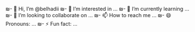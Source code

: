 ₪- 👋 Hi, I’m @belhadii
₪- 👀 I’m interested in ...
₪- 🌱 I’m currently learning ...
₪- 💞️ I’m looking to collaborate on ...
₪- 📫 How to reach me ...
₪- 😄 Pronouns: ...
₪- ⚡ Fun fact: ...

<!---
belhadii/belhadii is a ✨ special ✨ repository because its `README.md` (this file) appears on your GitHub profile.
You can click the Preview link to take a look at your changes.
--->
